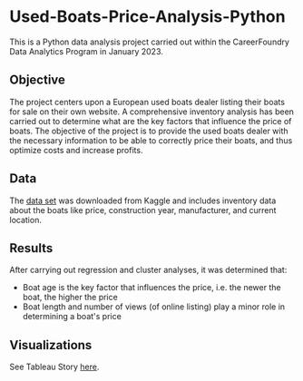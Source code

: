 # Used-Boats-Price-Analysis-Python
This is a Python data analysis project carried out within the CareerFoundry Data Analytics Program in January 2023.
## Objective
The project centers upon a European used boats dealer listing their boats for sale on their own website. A comprehensive inventory analysis has been carried out to determine what are the key factors that influence the price of boats. The objective of the project is to provide the used boats dealer with the necessary information to be able to correctly price their boats, and thus optimize costs and increase profits.
## Data
The [data set](https://www.kaggle.com/datasets/karthikbhandary2/boat-sales) was downloaded from Kaggle and includes inventory data about the boats like price, construction year, manufacturer, and current location.
## Results
After carrying out regression and cluster analyses, it was determined that:
- Boat age is the key factor that influences the price, i.e. the newer the boat, the higher the price
- Boat length and number of views (of online listing) play a minor role in determining a boat's price
## Visualizations
See Tableau Story [here](https://public.tableau.com/app/profile/lisa1238/viz/A6UsedBoatsDealer/UsedBoats-InventoryAnalysisPriceDeterminationFactors).
